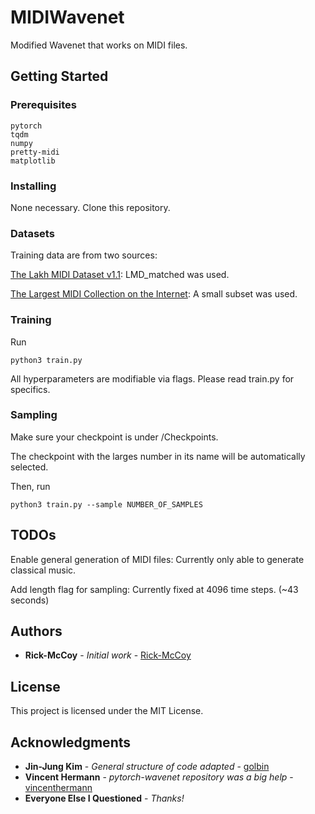 # MIDIWavenet

Modified Wavenet that works on MIDI files.

## Getting Started

### Prerequisites

```
pytorch
tqdm
numpy
pretty-midi
matplotlib
```

### Installing

None necessary. Clone this repository.

### Datasets

Training data are from two sources:

[The Lakh MIDI Dataset v1.1](https://colinraffel.com/projects/lmd/): LMD_matched was used.

[The Largest MIDI Collection on the Internet](https://www.reddit.com/r/WeAreTheMusicMakers/comments/3ajwe4/the_largest_midi_collection_on_the_internet/): A small subset was used.

### Training

Run

```
python3 train.py
```

All hyperparameters are modifiable via flags. Please read train.py for specifics.

### Sampling

Make sure your checkpoint is under /Checkpoints.

The checkpoint with the larges number in its name will be automatically selected.

Then, run

```
python3 train.py --sample NUMBER_OF_SAMPLES
```

## TODOs

Enable general generation of MIDI files: Currently only able to generate classical music.

Add length flag for sampling: Currently fixed at 4096 time steps. (~43 seconds)

## Authors

* **Rick-McCoy** - *Initial work* - [Rick-McCoy](https://github.com/Rick-McCoy)

## License

This project is licensed under the MIT License.

## Acknowledgments

* **Jin-Jung Kim** - *General structure of code adapted* - [golbin](https://github.com/golbin)
* **Vincent Hermann** - *pytorch-wavenet repository was a big help* - [vincenthermann](https://github.com/vincentherrmann)
* **Everyone Else I Questioned** - *Thanks!*
